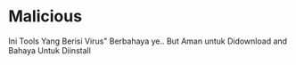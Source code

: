# Malicious
Ini Tools Yang Berisi Virus" Berbahaya ye.. But Aman untuk Didownload and Bahaya Untuk Diinstall
